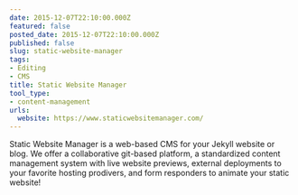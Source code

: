 ```yaml
---
date: 2015-12-07T22:10:00.000Z
featured: false
posted_date: 2015-12-07T22:10:00.000Z
published: false
slug: static-website-manager
tags:
- Editing
- CMS
title: Static Website Manager
tool_type:
- content-management
urls:
  website: https://www.staticwebsitemanager.com/
---
```


Static Website Manager is a web-based CMS for your Jekyll website or blog. We offer a collaborative git-based platform, a standardized content management system with live website previews, external deployments to your favorite hosting prodivers, and form responders to animate your static website!




